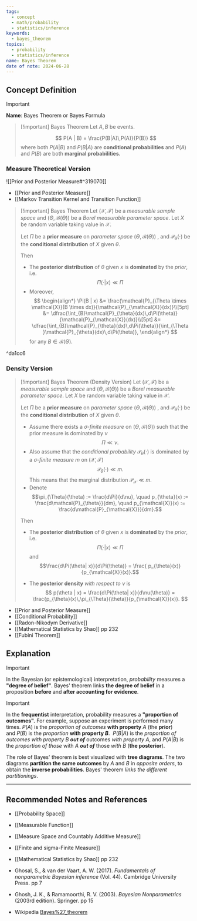 ```yaml
---
tags:
  - concept
  - math/probability
  - statistics/inference
keywords:
  - bayes_theorem
topics:
  - probability
  - statistics/inference
name: Bayes Theorem
date of note: 2024-06-28
---
```


## Concept Definition

>[!important]
>**Name**: Bayes Theorem or Bayes Formula

>[!important] Bayes Theorem
>Let $A, B$ be events. 
>
>$$
>P(A | B) = \frac{P(B|A)\,P(A)}{P(B)}
>$$
>where both $P(A|B)$ and $P(B|A)$ are **conditional probabilities** and $P(A)$ and $P(B)$ are both **marginal probabilities.**

### Measure Theoretical Version

![[Prior and Posterior Measure#^319070]]

- [[Prior and Posterior Measure]]
- [[Markov Transition Kernel and Transition Function]]

>[!important] Bayes Theorem
>Let $(\mathcal{X}, \mathscr{F})$ be a *measurable sample space* and $(\Theta, \mathcal{B}(\Theta))$ be a *Borel measurable parameter space*. Let $X$ be random variable taking value in $\mathcal{X}$.
>
>Let $\Pi$ be a **prior measure**  on *parameter space* $(\Theta, \mathcal{B}(\Theta))$ , and $\mathcal{P}_{\theta}(\cdot)$ be the **conditional distribution** of $X$ given $\theta$.  
>
>Then
>- The **posterior distribution** of $\theta$ given $x$ is **dominated** by the *prior*, i.e. $$ \Pi(\cdot | x) \ll \Pi$$ 
>- Moreover, 
>$$
>\begin{align*}
> \Pi(B | x) &= \frac{\mathcal{P}_{\Theta \times \mathcal{X}}(B \times dx)}{\mathcal{P}_{\mathcal{X}}(dx)}\\[5pt]
> &= \dfrac{\int_{B}\mathcal{P}_{\theta}(dx)\,d\Pi(\theta)}{\mathcal{P}_{\mathcal{X}}(dx)}\\[5pt]
> &= \dfrac{\int_{B}\mathcal{P}_{\theta}(dx)\,d\Pi(\theta)}{\int_{\Theta }\mathcal{P}_{\theta}(dx)\,d\Pi(\theta)},
>\end{align*}
>$$
>for any $B \in \mathcal{B}(\Theta).$

^da1cc6

### Density Version


>[!important] Bayes Theorem (Density Version)
>Let $(\mathcal{X}, \mathscr{F})$ be a *measurable sample space* and $(\Theta, \mathcal{B}(\Theta))$ be a *Borel measurable parameter space*. Let $X$ be random variable taking value in $\mathcal{X}$.
>
>Let $\Pi$ be a **prior measure**  on *parameter space* $(\Theta, \mathcal{B}(\Theta))$ , and $\mathcal{P}_{\theta}(\cdot)$ be the **conditional distribution** of $X$ given $\theta$.  
>
>- Assume there exists a *$\sigma$-finite measure* on $(\Theta, \mathcal{B}(\Theta))$ such that the prior measure is dominated by $\nu$ $$\Pi \ll \nu.$$
>- Also assume that the *conditional probability* $\mathcal{P}_{\theta}(\cdot)$ is dominated by a *$\sigma$-finite measure* $m$ on $(\mathcal{X}, \mathscr{F})$ $$\mathcal{P}_{\theta}(\cdot) \ll m.$$ This means that the marginal distribution $\mathcal{P}_{\mathcal{X}} \ll m.$
>- Denote $$\pi_{\Theta}(\theta) := \frac{d\Pi}{d\nu}, \quad p_{\theta}(x) := \frac{d\mathcal{P}_{\theta}}{dm}, \quad p_{\mathcal{X}}(x) :=  \frac{d\mathcal{P}_{\mathcal{X}}}{dm}.$$
>
>
>Then 
>- The **posterior distribution** of $\theta$ given $x$ is **dominated** by the *prior*, i.e. $$ \Pi(\cdot | x) \ll \Pi$$ and $$\frac{d\Pi(\theta| x)}{d\Pi(\theta)} = \frac{ p_{\theta}(x)}{p_{\mathcal{X}}(x)}.$$
>
>
>- The **posterior density** *with respect to* $\nu$   is
>$$
>p(\theta | x) = \frac{d\Pi(\theta| x)}{d\nu(\theta)} = \frac{p_{\theta}(x)\,\pi_{\Theta}(\theta)}{p_{\mathcal{X}}(x)}.
>$$

- [[Prior and Posterior Measure]]
- [[Conditional Probability]]
- [[Radon-Nikodym Derivative]]
- [[Mathematical Statistics by Shao]] pp 232
- [[Fubini Theorem]]


## Explanation

>[!important]
>In the Bayesian (or epistemological) interpretation, *probability* measures a **"degree of belief"**. Bayes' theorem links **the degree of belief** in a proposition **before** and **after accounting for evidence**.

>[!important]
>In the **frequentist** interpretation, probability measures a **"proportion of outcomes".** For example, suppose an experiment is performed many times. $P(A)$ is the *proportion of outcomes* **with property** $A$ (the **prior**) and $P(B)$ is the *proportion* **with property $B$**.  $P(B | A)$ is the *proportion of outcomes* *with property $B$* **_out of_** outcomes *with property* $A$, and $P(A | B)$ is the *proportion of those* with $A$ **_out of_** those *with* $B$ (**the posterior**).
>
>The role of Bayes' theorem is best visualized with **tree diagrams**. The two diagrams **partition the same outcomes** by $A$ and $B$ in *opposite orders*, to obtain the **inverse probabilities**. Bayes' theorem *links the different partitionings*.





-----------
##  Recommended Notes and References

- [[Probability Space]]
- [[Measurable Function]]
- [[Measure Space and Countably Additive Measure]]
- [[Finite and sigma-Finite Measure]]


- [[Mathematical Statistics by Shao]] pp 232
- Ghosal, S., & van der Vaart, A. W. (2017). _Fundamentals of nonparametric Bayesian inference_ (Vol. 44). Cambridge University Press. pp 7
- Ghosh, J. K., & Ramamoorthi, R. V. (2003). *Bayesian Nonparametrics* (2003rd edition). Springer. pp 15
- Wikipedia [Bayes%27_theorem](https://en.wikipedia.org/wiki/Bayes%27_theorem)

